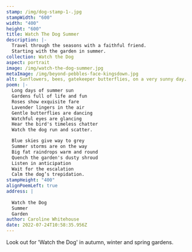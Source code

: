 ```yaml
---
stamp: /img/dog-stamp-1-.jpg
stampWidth: "600"
width: "400"
height: "600"
title: Watch The Dog Summer
description: |-
  Travel through the seasons with a faithful friend.
  Starting with the garden in summer.
collection: Watch the Dog
aspect: portrait
image: /img/watch-the-dog-summer.jpg
metaImage: /img/beyond-pebbles-face-kingsdown.jpg
alt: Sunflowers, bees, gatekeeper butterflies, on a very sunny day.
poem: |-
  Long days of summer sun
  Gardens full of life and fun
  Roses show exquisite fare 
  Lavender lingers in the air
  Gentle butterflies are dancing
  Watchful eyes are glancing
  Hear the bird's timeless chatter
  Watch the dog run and scatter.

  Blue skies give way to grey
  Summer storms are on the way
  Big fat raindrops warm and round
  Quench the garden's dusty shroud
  Listen in anticipation 
  Wait for the escalation
  Calm the dog’s trepidation.
stampHeight: "400"
alignPoemLeft: true
address: |
  
  Watch the Dog 
  Summer
  Garden
author: Caroline Whitehouse
date: 2022-07-24T10:58:35.956Z
---
```

Look out for 'Watch the Dog' in autumn, winter and spring gardens.